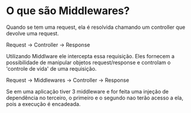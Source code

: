 # O que são Middlewares?

Quando se tem uma request, ela é resolvida chamando um controller que devolve uma request.

Request -> Controller -> Response

Utilizando Middlware ele intercepta essa requisição. Eles fornecem a possibilidade de manipular objetos request/response e controlam o 'controle de vida' de uma requisição.

Request -> Middlewares -> Controller -> Response

Se em uma aplicação tiver 3 middleware e for feita uma injeção de dependência no terceiro, o primeiro e o segundo nao terão acesso a ela, pois a execução é encadeada.
